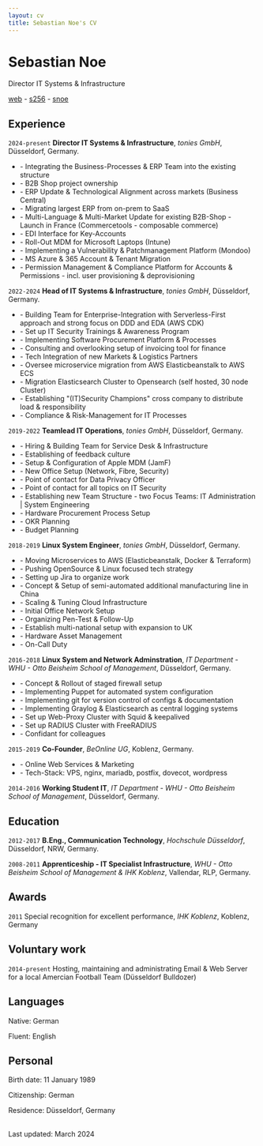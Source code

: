 ```yaml
---
layout: cv
title: Sebastian Noe's CV
---
```

# Sebastian Noe
Director IT Systems & Infrastructure

<div id="webaddress">
  <a href="https://sesc.one"><i class="fa-solid fa-house"></i> web</a> - 
  <a href="https://github.com/s256"><i class="fa-brands fa-github"></i> s256</a> - 
  <a href="https://www.linkedin.com/in/snoe"><i class="fa-brands fa-linkedin"></i> snoe</a>
</div>

## Experience

`2024-present`
**Director IT Systems & Infrastructure**, *tonies GmbH*, Düsseldorf, Germany.
- \- Integrating the Business-Processes & ERP Team into the existing structure
- \- B2B Shop project ownership
- \- ERP Update & Technological Alignment across markets (Business Central)
- \- Migrating largest ERP from on-prem to SaaS
- \- Multi-Language & Multi-Market Update for existing B2B-Shop - Launch in France (Commercetools - composable commerce)
- \- EDI Interface for Key-Accounts
- \- Roll-Out MDM for Microsoft Laptops (Intune)
- \- Implementing a Vulnerability & Patchmanagement Platform (Mondoo)
- \- MS Azure & 365 Account & Tenant Migration
- \- Permission Management & Compliance Platform for Accounts & Permissions - incl. user provisioning & deprovisioning


`2022-2024`
**Head of IT Systems & Infrastructure**, *tonies GmbH*, Düsseldorf, Germany.
- \- Building Team for Enterprise-Integration with Serverless-First approach and strong focus on DDD and EDA (AWS CDK)
- \- Set up IT Security Trainings & Awareness Program
- \- Implementing Software Procurement Platform & Processes
- \- Consulting and overlooking setup of invoicing tool for finance
- \- Tech Integration of new Markets & Logistics Partners
- \- Oversee microservice migration from AWS Elasticbeanstalk to AWS ECS
- \- Migration Elasticsearch Cluster to Opensearch (self hosted, 30 node Cluster)
- \- Establishing "(IT)Security Champions" cross company to distribute load & responsibility
- \- Compliance & Risk-Management for IT Processes


`2019-2022`
**Teamlead IT Operations**, *tonies GmbH*, Düsseldorf, Germany.
- \- Hiring & Building Team for Service Desk & Infrastructure
- \- Establishing of feedback culture
- \- Setup & Configuration of Apple MDM (JamF)
- \- New Office Setup (Network, Fibre, Security)
- \- Point of contact for Data Privacy Officer
- \- Point of contact for all topics on IT Security
- \- Establishing new Team Structure - two Focus Teams: IT Administration | System Engineering
- \- Hardware Procurement Process Setup
- \- OKR Planning
- \- Budget Planning


`2018-2019`
**Linux System Engineer**, *tonies GmbH*, Düsseldorf, Germany.
- \- Moving Microservices to AWS (Elasticbeanstalk, Docker & Terraform)
- \- Pushing OpenSource & Linux focused tech strategy
- \- Setting up Jira to organize work
- \- Concept & Setup of semi-automated additional manufacturing line in China
- \- Scaling & Tuning Cloud Infrastructure
- \- Initial Office Network Setup
- \- Organizing Pen-Test & Follow-Up
- \- Establish multi-national setup with expansion to UK
- \- Hardware Asset Management
- \- On-Call Duty


`2016-2018`
**Linux System and Network Adminstration**, *IT Department - WHU - Otto Beisheim School of Management*, Düsseldorf, Germany.
- \- Concept & Rollout of staged firewall setup
- \- Implementing Puppet for automated system configuration
- \- Implementing git for version control of configs & documentation
- \- Implementing Graylog & Elasticsearch as central logging systems
- \- Set up Web-Proxy Cluster with Squid & keepalived
- \- Set up RADIUS Cluster with FreeRADIUS
- \- Confidant for colleagues

`2015-2019`
**Co-Founder**, *BeOnline UG*, Koblenz, Germany.
- \- Online Web Services & Marketing
- \- Tech-Stack: VPS, nginx, mariadb, postfix, dovecot, wordpress

`2014-2016`
**Working Student IT**, *IT Department - WHU - Otto Beisheim School of Management*, Düsseldorf, Germany.


## Education

`2012-2017`
**B.Eng., Communication Technology**, *Hochschule Düsseldorf*, Düsseldorf, NRW, Germany.

`2008-2011`
**Apprenticeship - IT Specialist Infrastructure**, *WHU - Otto Beisheim School of Management & IHK Koblenz*, Vallendar, RLP, Germany.

## Awards

`2011`
Special recognition for excellent performance, *IHK Koblenz*, Koblenz, Germany


## Voluntary work

`2014-present`
Hosting, maintaining and administrating Email & Web Server for a local Amercian Football Team (Düsseldorf Bulldozer)

## Languages

Native: German

Fluent: English

## Personal

Birth date: 11 January 1989

Citizenship: German

Residence: Düsseldorf, Germany


<br/>Last updated: March 2024<br/><br/>
<!-- ### Footer
Last updated: May 2013 -->


